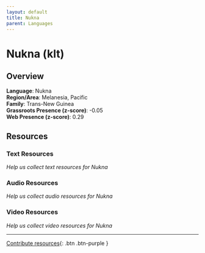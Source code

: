 ```yaml
---
layout: default
title: Nukna
parent: Languages
---
```


# Nukna (klt)

## Overview

**Language**: Nukna  
**Region/Area**: Melanesia, Pacific  
**Family**: Trans-New Guinea  
**Grassroots Presence (z-score)**: -0.05  
**Web Presence (z-score)**: 0.29  

## Resources

### Text Resources
*Help us collect text resources for Nukna*

### Audio Resources
*Help us collect audio resources for Nukna*

### Video Resources
*Help us collect video resources for Nukna*

---

[Contribute resources](https://forms.office.com/e/1SfLJx3u1r){: .btn .btn-purple }
